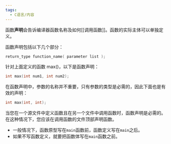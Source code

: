 ```yaml
---
tags:
  - C语言/内容
---
```

函数**声明**会告诉编译器函数名称及如何[[调用函数]]。函数的实际主体可以单独定义。

函数声明包括以下几个部分：

```c
return_type function_name( parameter list );
```

针对上面定义的函数 max()，以下是函数声明：

```C
int max(int num1, int num2);
```

在函数声明中，参数的名称并不重要，只有参数的类型是必需的，因此下面也是有效的声明：

```C
int max(int, int);
```

当您在一个源文件中定义函数且在另一个文件中调用函数时，函数声明是必需的。在这种情况下，您应该在调用函数的文件顶部声明函数。

-   一般情况下，函数原型写在`main`函数前，函数定义写在`main`之后。
-   如果不写函数定义，就要把函数体写在`main`函数之前。